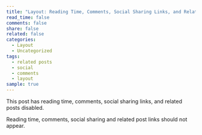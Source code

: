 ```yaml
---
title: "Layout: Reading Time, Comments, Social Sharing Links, and Related Posts Disabled"
read_time: false
comments: false
share: false
related: false
categories:
  - Layout
  - Uncategorized
tags:
  - related posts
  - social
  - comments
  - layout
sample: true
---
```


This post has reading time, comments, social sharing links, and related posts disabled.

Reading time, comments, social sharing and related post links should not appear.